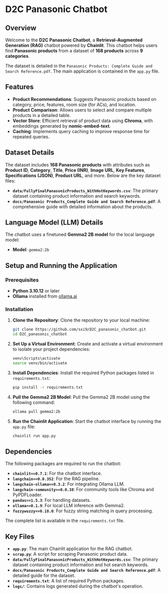 
# D2C Panasonic Chatbot

## Overview

Welcome to the **D2C Panasonic Chatbot**, a **Retrieval-Augmented Generation (RAG)** chatbot powered by **Chainlit**. This chatbot helps users find **Panasonic products** from a dataset of **168 products** across **9 categories**. 

The dataset is detailed in the `Panasonic Products: Complete Guide and Search Reference.pdf`. The main application is contained in the `app.py` file.

## Features

- **Product Recommendations**: Suggests Panasonic products based on category, price, features, room size (for ACs), and location.
- **Product Comparison**: Allows users to select and compare multiple products in a detailed table.
- **Vector Store**: Efficient retrieval of product data using **Chroma**, with embeddings generated by **nomic-embed-text**.
- **Caching**: Implements query caching to improve response time for repeated queries.

## Dataset Details

The dataset includes **168 Panasonic products** with attributes such as **Product ID**, **Category**, **Title**, **Price (INR)**, **Image URL**, **Key Features**, **Specifications (JSON)**, **Product URL**, and more. Below are the key dataset files:

- **`data/FullyFinalPanasonicProducts_WithHotKeywords.csv`**: The primary dataset containing product information and search keywords.
- **`docs/Panasonic Products_Complete Guide and Search Reference.pdf`**: A comprehensive guide with detailed information about the products.

## Language Model (LLM) Details

The chatbot uses a finetuned **Gemma2 2B model** for the local language model:

- **Model**: `gemma2:2b`

## Setup and Running the Application

### Prerequisites

- **Python 3.10.12** or later
- **Ollama** installed from [ollama.ai](https://ollama.ai)

### Installation

1. **Clone the Repository**:
   Clone the repository to your local machine:
   ```bash
   git clone https://github.com/sxi9/D2C_panasonic_chatbot.git
   cd D2C_panasonic_chatbot
   ````

2. **Set Up a Virtual Environment**:
   Create and activate a virtual environment to isolate your project dependencies:

   ```bash
   venv\Scripts\activate
   source venv/bin/activate
   ```

3. **Install Dependencies**:
   Install the required Python packages listed in `requirements.txt`:

   ```bash
   pip install -r requirements.txt
   ```


5. **Pull the Gemma2 2B Model**:
   Pull the Gemma2 2B model using the following command:

   ```bash
   ollama pull gemma2:2b
   ```

6. **Run the Chainlit Application**:
   Start the chatbot interface by running the `app.py` file:

   ```bash
   chainlit run app.py
   ```

## Dependencies

The following packages are required to run the chatbot:

* **`chainlit==0.7.1`**: For the chatbot interface.
* **`langchain==0.0.352`**: For the RAG pipeline.
* **`langchain-ollama==0.3.2`**: For integrating Ollama LLM.
* **`langchain-community==0.0.38`**: For community tools like Chroma and PyPDFLoader.
* **`pandas==1.5.3`**: For handling datasets.
* **`ollama==0.1.9`**: For local LLM inference with Gemma2.
* **`fuzzywuzzy==0.18.0`**: For fuzzy string matching in query processing.

The complete list is available in the `requirements.txt` file.

## Key Files

* **`app.py`**: The main Chainlit application for the RAG chatbot.
* **`scrap.py`**: A script for scraping Panasonic product data.
* **`data/FullyFinalPanasonicProducts_WithHotKeywords.csv`**: The primary dataset containing product information and hot search keywords.
* **`docs/Panasonic Products_Complete Guide and Search Reference.pdf`**: A detailed guide for the dataset.
* **`requirements.txt`**: A list of required Python packages.
* **`logs/`**: Contains logs generated during the chatbot's operation.

